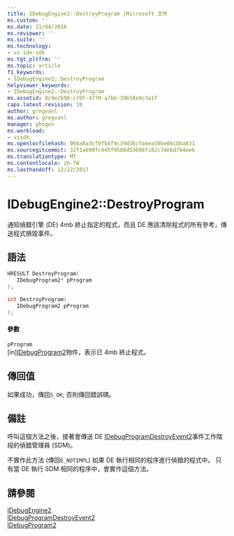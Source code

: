 ```yaml
---
title: IDebugEngine2::DestroyProgram |Microsoft 文件
ms.custom: ''
ms.date: 11/04/2016
ms.reviewer: ''
ms.suite: ''
ms.technology:
- vs-ide-sdk
ms.tgt_pltfrm: ''
ms.topic: article
f1_keywords:
- IDebugEngine2::DestroyProgram
helpviewer_keywords:
- IDebugEngine2::DestroyProgram
ms.assetid: 0c9e2698-c70f-4770-a7bb-39650e9c3a1f
caps.latest.revision: 10
author: gregvanl
ms.author: gregvanl
manager: ghogen
ms.workload:
- vssdk
ms.openlocfilehash: 066a8a3cf9fb4f9c39d36cfa4ea386e06cbba831
ms.sourcegitcommit: 32f1a690fc445f9586d53698fc82c7debd784eeb
ms.translationtype: MT
ms.contentlocale: zh-TW
ms.lasthandoff: 12/22/2017
---
```

# <a name="idebugengine2destroyprogram"></a>IDebugEngine2::DestroyProgram
通知偵錯引擎 (DE) 4mb 終止指定的程式，而且 DE 應該清除程式的所有參考，傳送程式損毀事件。  
  
## <a name="syntax"></a>語法  
  
```cpp  
HRESULT DestroyProgram(   
   IDebugProgram2* pProgram  
);  
```  
  
```cpp  
int DestroyProgram(   
   IDebugProgram2 pProgram  
);  
```  
  
#### <a name="parameters"></a>參數  
 `pProgram`  
 [in][IDebugProgram2](../../../extensibility/debugger/reference/idebugprogram2.md)物件，表示已 4mb 終止程式。  
  
## <a name="return-value"></a>傳回值  
 如果成功，傳回`S_OK`; 否則傳回錯誤碼。  
  
## <a name="remarks"></a>備註  
 呼叫這個方法之後，接著會傳送 DE [IDebugProgramDestroyEvent2](../../../extensibility/debugger/reference/idebugprogramdestroyevent2.md)事件工作階段的偵錯管理員 (SDM)。  
  
 不實作此方法 (傳回`E_NOTIMPL`) 如果 DE 執行相同的程序進行偵錯的程式中。 只有當 DE 執行 SDM 相同的程序中，會實作這個方法。  
  
## <a name="see-also"></a>請參閱  
 [IDebugEngine2](../../../extensibility/debugger/reference/idebugengine2.md)   
 [IDebugProgramDestroyEvent2](../../../extensibility/debugger/reference/idebugprogramdestroyevent2.md)   
 [IDebugProgram2](../../../extensibility/debugger/reference/idebugprogram2.md)